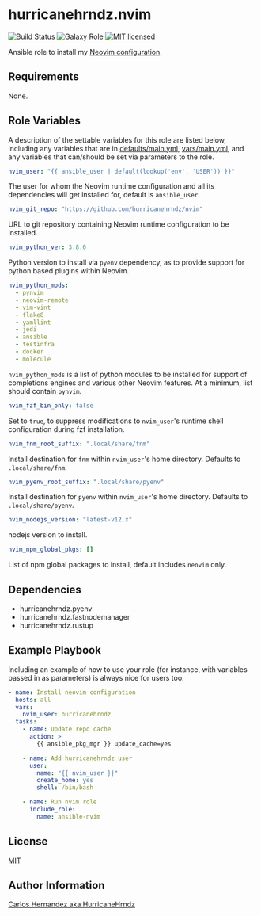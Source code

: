 # hurricanehrndz.nvim

[![Build Status][travis-badge]][travis-link]
[![Galaxy Role][role-badge]][role-link]
[![MIT licensed][mit-badge]][mit-link]

Ansible role to install my [Neovim configuration][nvim-config].

## Requirements

None.

## Role Variables

A description of the settable variables for this role are listed below,
including any variables that are in [defaults/main.yml](defaults/main.yml),
[vars/main.yml](vars/main.yml), and any variables that can/should be set via
parameters to the role.

```yaml
nvim_user: "{{ ansible_user | default(lookup('env', 'USER')) }}"
```

The user for whom the Neovim runtime configuration and all its dependencies will
get installed for, default is `ansible_user`.

```yaml
nvim_git_repo: "https://github.com/hurricanehrndz/nvim"
```

URL to git repository containing Neovim runtime configuration to be installed.

```yaml
nvim_python_ver: 3.8.0
```

Python version to install via `pyenv` dependency, as to provide support for python
based plugins within Neovim.

```yaml
nvim_python_mods:
  - pynvim
  - neovim-remote
  - vim-vint
  - flake8
  - yamllint
  - jedi
  - ansible
  - testinfra
  - docker
  - molecule
```

`nvim_python_mods` is a list of python modules to be installed for support of
completions engines and various other Neovim features. At a minimum, list
should contain `pynvim`.

```yaml
nvim_fzf_bin_only: false
```

Set to `true`, to suppress modifications to `nvim_user`'s runtime
shell configuration during fzf installation.

```yaml
nvim_fnm_root_suffix: ".local/share/fnm"
```

Install destination for `fnm` within `nvim_user`'s home directory.
Defaults to `.local/share/fnm`.

```yaml
nvim_pyenv_root_suffix: ".local/share/pyenv"
```

Install destination for `pyenv`  within `nvim_user`'s home directory.
Defaults to `.local/share/pyenv`.

```yaml
nvim_nodejs_version: "latest-v12.x"
```

nodejs version to install.

```yaml
nvim_npm_global_pkgs: []
```

List of npm global packages to install, default includes `neovim` only.

## Dependencies

- hurricanehrndz.pyenv
- hurricanehrndz.fastnodemanager
- hurricanehrndz.rustup

## Example Playbook

Including an example of how to use your role (for instance, with variables
passed in as parameters) is always nice for users too:

```yaml
- name: Install neovim configuration
  hosts: all
  vars:
    nvim_user: hurricanehrndz
  tasks:
    - name: Update repo cache
      action: >
        {{ ansible_pkg_mgr }} update_cache=yes

    - name: Add hurricanehrndz user
      user:
        name: "{{ nvim_user }}"
        create_home: yes
        shell: /bin/bash

    - name: Run nvim role
      include_role:
        name: ansible-nvim

```

## License

[MIT](LICENSE)

## Author Information

[Carlos Hernandez aka HurricaneHrndz](https://github.com/hurricanehrndz)

[nvim-config]: https://github.com/hurricanehrndz/nvim
[role-badge]: https://img.shields.io/ansible/role/d/46776?style=for-the-badge
[role-link]: https://galaxy.ansible.com/hurricanehrndz/nvim/
[mit-badge]: https://img.shields.io/badge/license-MIT-blue.svg?style=for-the-badge
[mit-link]: https://raw.githubusercontent.com/hurricanehrndz/ansible-nvim/master/LICENSE
[travis-badge]: https://img.shields.io/travis/hurricanehrndz/ansible-nvim/master.svg?style=for-the-badge&logo=travis
[travis-link]: https://travis-ci.org/hurricanehrndz/ansible-morethandotfiles
